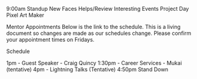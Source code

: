9:00am Standup
New Faces
Helps/Review
Interesting
Events
Project Day
Pixel Art Maker

Mentor Appointments
Below is the link to the schedule. This is a living document so changes are made as our schedules change. Please confirm your appointment times on Fridays.

Schedule

1pm - Guest Speaker - Craig Quincy
1:30pm - Career Services - Mukai (tentative)
4pm - Lightning Talks (Tentative)
4:50pm Stand Down
